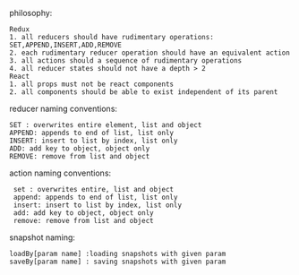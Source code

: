 philosophy:

    Redux
    1. all reducers should have rudimentary operations: SET,APPEND,INSERT,ADD,REMOVE
    2. each rudimentary reducer operation should have an equivalent action
    3. all actions should a sequence of rudimentary operations
    4. all reducer states should not have a depth > 2
    React
    1. all props must not be react components
    2. all components should be able to exist independent of its parent

reducer naming conventions:
 
    SET : overwrites entire element, list and object
    APPEND: appends to end of list, list only
    INSERT: insert to list by index, list only
    ADD: add key to object, object only
    REMOVE: remove from list and object
     
action naming conventions:
    
     set : overwrites entire, list and object
     append: appends to end of list, list only
     insert: insert to list by index, list only
     add: add key to object, object only
     remove: remove from list and object
     
snapshot naming:
    
    loadBy[param name] :loading snapshots with given param
    saveBy[param name] : saving snapshots with given param
